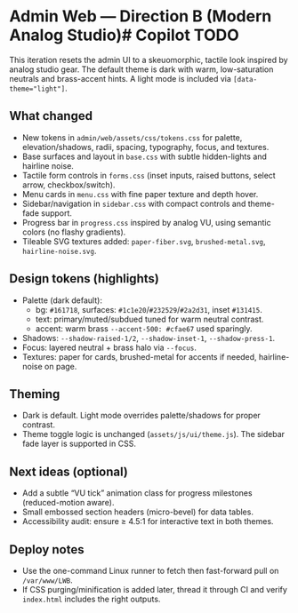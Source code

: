 # Admin Web — Direction B (Modern Analog Studio)# Copilot TODO


This iteration resets the admin UI to a skeuomorphic, tactile look inspired by analog studio gear. The default theme is dark with warm, low-saturation neutrals and brass-accent hints. A light mode is included via `[data-theme="light"]`.

## What changed
- New tokens in `admin/web/assets/css/tokens.css` for palette, elevation/shadows, radii, spacing, typography, focus, and textures.
- Base surfaces and layout in `base.css` with subtle hidden-lights and hairline noise.
- Tactile form controls in `forms.css` (inset inputs, raised buttons, select arrow, checkbox/switch).
- Menu cards in `menu.css` with fine paper texture and depth hover.
- Sidebar/navigation in `sidebar.css` with compact controls and theme-fade support.
- Progress bar in `progress.css` inspired by analog VU, using semantic colors (no flashy gradients).
- Tileable SVG textures added: `paper-fiber.svg`, `brushed-metal.svg`, `hairline-noise.svg`.

## Design tokens (highlights)
- Palette (dark default):
  - bg: `#161718`, surfaces: `#1c1e20`/`#232529`/`#2a2d31`, inset `#131415`.
  - text: primary/muted/subdued tuned for warm neutral contrast.
  - accent: warm brass `--accent-500: #cfae67` used sparingly.
- Shadows: `--shadow-raised-1/2`, `--shadow-inset-1`, `--shadow-press-1`.
- Focus: layered neutral + brass halo via `--focus`.
- Textures: paper for cards, brushed-metal for accents if needed, hairline-noise on page.

## Theming
- Dark is default. Light mode overrides palette/shadows for proper contrast.
- Theme toggle logic is unchanged (`assets/js/ui/theme.js`). The sidebar fade layer is supported in CSS.

## Next ideas (optional)
- Add a subtle “VU tick” animation class for progress milestones (reduced-motion aware).
- Small embossed section headers (micro-bevel) for data tables.
- Accessibility audit: ensure ≥ 4.5:1 for interactive text in both themes.

## Deploy notes
- Use the one-command Linux runner to fetch then fast-forward pull on `/var/www/LWB`.
- If CSS purging/minification is added later, thread it through CI and verify `index.html` includes the right outputs.
